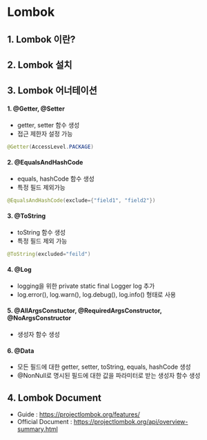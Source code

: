 # Lombok
## 1. Lombok 이란?
## 2. Lombok 설치

## 3. Lombok 어너테이션
#### 1. @Getter, @Setter
- getter, setter 함수 생성
- 접근 제한자 설정 가능
```java
@Getter(AccessLevel.PACKAGE)
```

#### 2. @EqualsAndHashCode
- equals, hashCode 함수 생성
- 특정 필드 제외가능
```java
@EqualsAndHashCode(exclude={"field1", "field2"})
```

#### 3. @ToString
- toString 함수 생성
- 특정 필드 제외 가능
```java
@ToString(excluded="feild")
```

#### 4. @Log
- logging을 위한 private static final Logger log 추가
- log.error(), log.warn(), log.debug(), log.info() 형태로 사용

#### 5. @AllArgsConstuctor, @RequiredArgsConstructor, @NoArgsConstructor
- 생성자 함수 생성

#### 6. @Data
- 모든 필드에 대한 getter, setter, toString, equals, hashCode 생성
- @NonNull로 명시된 필드에 대한 값을 파라미터로 받는 생성자 함수 생성

## 4. Lombok Document
 - Guide : https://projectlombok.org/features/
 - Official Document : https://projectlombok.org/api/overview-summary.html
